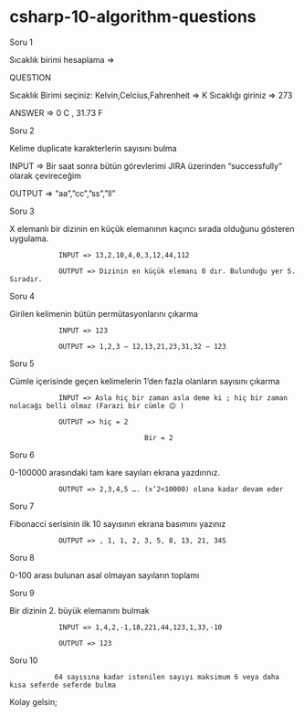 # csharp-10-algorithm-questions

Soru 1

Sıcaklık birimi hesaplama =>

QUESTION

Sıcaklık Birimi seçiniz: Kelvin,Celcius,Fahrenheit  => K
Sıcaklığı giriniz => 273
 

ANSWER => 0 C , 31.73 F

Soru 2

 

Kelime duplicate karakterlerin sayısını bulma

INPUT => Bir saat sonra bütün görevlerimi JIRA üzerinden “successfully” olarak çevireceğim

OUTPUT => “aa”,”cc”,”ss”,”ll”

Soru 3

X elemanlı bir dizinin en küçük elemanının kaçıncı sırada olduğunu gösteren uygulama.

                INPUT => 13,2,10,4,0,3,12,44,112

                OUTPUT => Dizinin en küçük elemanı 0 dır. Bulunduğu yer 5. Sıradır.

Soru 4

Girilen kelimenin bütün permütasyonlarını çıkarma

                INPUT => 123

                OUTPUT => 1,2,3 – 12,13,21,23,31,32 – 123

Soru 5

Cümle içerisinde geçen kelimelerin 1’den fazla olanların sayısını çıkarma

                INPUT => Asla hiç bir zaman asla deme ki ; hiç bir zaman nolacağı belli olmaz (Farazi bir cümle 😊 )

                OUTPUT => hiç = 2

                                     Bir = 2  

Soru 6

0-100000 arasındaki tam kare sayıları ekrana yazdırınız.

                OUTPUT => 2,3,4,5 …. (x’2<10000) olana kadar devam eder

 

Soru 7

Fibonacci serisinin ilk 10 sayısının ekrana basımını yazınız

                OUTPUT => , 1, 1, 2, 3, 5, 8, 13, 21, 34S

Soru 8

0-100 arası bulunan asal olmayan sayıların toplamı

 

Soru 9

Bir dizinin 2. büyük elemanını bulmak

                INPUT => 1,4,2,-1,18,221,44,123,1,33,-10

                OUTPUT => 123

Soru 10

               64 sayısına kadar istenilen sayıyı maksimum 6 veya daha kısa seferde seferde bulma

 

Kolay gelsin;
